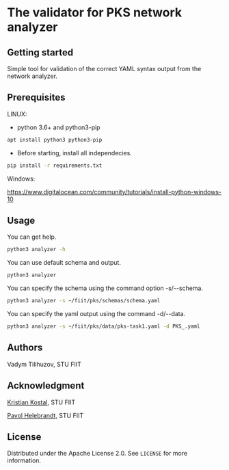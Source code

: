 # The validator for PKS network analyzer

## Getting started

Simple tool for validation of the correct YAML syntax output from the network analyzer.

## Prerequisites

LINUX:

- python 3.6+ and python3-pip
```bash
apt install python3 python3-pip
```

- Before starting, install all independecies.
```bash
pip install -r requirements.txt
```

Windows:

https://www.digitalocean.com/community/tutorials/install-python-windows-10

## Usage

You can get help.
```bash
python3 analyzer -h
```

You can use default schema and output.
```bash
python3 analyzer
```

You can specify the schema using the command option -s/--schema.
```bash
python3 analyzer -s ~/fiit/pks/schemas/schema.yaml
```

You can specify the yaml output using the command -d/--data.
```bash
python3 analyzer -s ~/fiit/pks/data/pks-task1.yaml -d PKS_.yaml
```

## Authors
Vadym Tilihuzov, STU FIIT

## Acknowledgment
[Kristian Kostal](https://scholar.google.sk/citations?user=6b4HfA4AAAAJ&hl=sk), STU FIIT

[Pavol Helebrandt](https://scholar.google.sk/citations?user=xdloWxEAAAAJ&hl=en), STU FIIT

## License
Distributed under the Apache License 2.0. See `LICENSE` for more information.